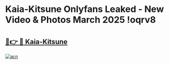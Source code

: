 # Kaia-Kitsune Onlyfans Leaked - New Video & Photos March 2025 !oqrv8

# <h2><a href="https://ff5ig2.iuczelnia.edu.pl?title=Kaia-Kitsune&ref=oqrv8">🔗👉 🔴 Kaia-Kitsune</a></h2>

[![acn](https://github.com/user-attachments/assets/0f9c940e-d8b0-45ae-aac7-cd30a18b3e1c)](https://ff5ig2.iuczelnia.edu.pl?title=Kaia-Kitsune&ref=oqrv8)

